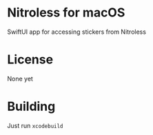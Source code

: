 # Nitroless for macOS

SwiftUI app for accessing stickers from Nitroless

# License 

None yet

# Building

Just run ```xcodebuild```
